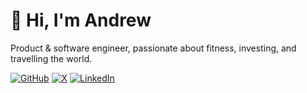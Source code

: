 # 👋 Hi, I'm Andrew

Product & software engineer, passionate about fitness, investing, and travelling the world.

[![GitHub](https://img.shields.io/badge/GitHub-181717?style=for-the-badge&logo=github&logoColor=white)](https://github.com/andrew-je) [![X](https://img.shields.io/badge/X-1DA1F2?style=for-the-badge&logo=x&logoColor=white)](https://x.com/andrewje_) [![LinkedIn](https://img.shields.io/badge/LinkedIn-0077B5?style=for-the-badge&logo=linkedin&logoColor=white)](https://www.linkedin.com/in/andrew-je/)
